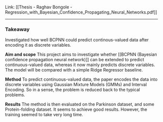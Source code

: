 Link: [[Thesis - Raghav Bongole - Regression_with_Bayesian_Confidence_Propagating_Neural_Networks.pdf]]

----
### Takeaway
Investigated how well BCPNN could predict continous-valued data after encoding it as discrete variables.

**Aim and scope**
This project aims to investigate whether [[BCPNN (Bayesian confidence propagation neural network)]] can be extended to predict continuous-valued data, whereas it now mainly predicts discrete variables. The model will be compared with a simple Ridge Regressor baseline.

**Method**
To predict continuous-valued data, the paper encodes the data into discrete variables using Gaussian Mixture Models (GMMs) and Interval Encoding. So in a sense, the problem is reduced back to the typical problems.

**Results**
The method is then evaluated on the Parkinson dataset, and some Protein-folding dataset. It seems to achieve good results. However, the training seemed to take very long time.